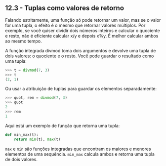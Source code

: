 ## 12.3 - Tuplas como valores de retorno

Falando estritamente, uma função só pode retornar um valor, mas se o valor for uma tupla, o efeito é o mesmo que retornar valores múltiplos. Por exemplo, se você quiser dividir dois números inteiros e calcular o quociente e resto, não é eficiente calcular x/y e depois x%y. É melhor calcular ambos ao mesmo tempo.

A função integrada divmod toma dois argumentos e devolve uma tupla de dois valores: o quociente e o resto. Você pode guardar o resultado como uma tupla:

```python
>>> t = divmod(7, 3)
>>> t
(2, 1)
```

Ou usar a atribuição de tuplas para guardar os elementos separadamente:

```python
>>> quot, rem = divmod(7, 3)
>>> quot
2
>>> rem
1
```

Aqui está um exemplo de função que retorna uma tupla:

```python
def min_max(t):
    return min(t), max(t)
```

`max` e `min` são funções integradas que encontram os maiores e menores elementos de uma sequência. `min_max` calcula ambos e retorna uma tupla de dois valores.

